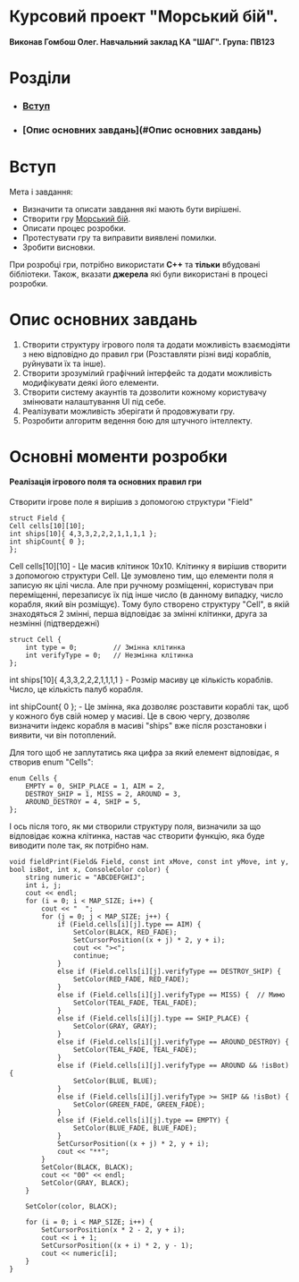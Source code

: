 # Курсовий проект "Морський бій". 
#### Виконав Гомбош Олег. Навчальний заклад КА "ШАГ". Група: ПВ123
# Розділи
* ### [Вступ](#Вступ)
* ### [Опис основних завдань](#Опис основних завдань)

# Вступ
Мета і завдання: 
* Визначити та описати завдання які мають бути вирішені.
* Створити гру [Морський бій](https://uk.wikipedia.org/wiki/%D0%9C%D0%BE%D1%80%D1%81%D1%8C%D0%BA%D0%B8%D0%B9_%D0%B1%D1%96%D0%B9_(%D0%BD%D0%B0%D1%81%D1%82%D1%96%D0%BB%D1%8C%D0%BD%D0%B0_%D0%B3%D1%80%D0%B0)). 
* Описати процес розробки. 
* Протестувати гру та виправити виявлені помилки. 
* Зробити висновки.

При розробці гри, потрібно використати **C++** та **тільки** вбудовані бібліотеки. Також, вказати **джерела** які були 
використані в процесі розробки.

# Опис основних завдань
1. Створити структуру ігрового поля та додати можливість взаємодіяти з нею відповідно до правил гри (Розставляти різні виді кораблів, руйнувати їх та інше).
2. Створити зрозумілий графічний інтерфейс та додати можливість модифікувати деякі його елементи.
3. Створити систему акаунтів та дозволити кожному користувачу змінювати налаштування UI під себе.
4. Реалізувати можливість зберігати й продовжувати гру.
5. Розробити алгоритм ведення бою для штучного інтеллекту.

# Основні моменти розробки
#### Реалізація ігрового поля та основних правил гри
Створити ігрове поле я вирішив з допомогою структури "Field"
```
struct Field {
Cell cells[10][10];                     
int ships[10]{ 4,3,3,2,2,2,1,1,1,1 };
int shipCount{ 0 };
};
```

Cell cells[10][10] - Це масив клітинок 10х10. Клітинку я вирішив створити з допомогою структури Cell. 
Це зумовлено тим, що елементи поля я записую як цілі числа. Але при ручному розміщенні, користувач при переміщенні, 
перезаписує їх під інше число (в данному випадку, число корабля, який він розміщує). Тому було створено структуру "Cell", 
в якій знаходяться 2 змінні, перша відповідає за змінні клітинки, друга за незмінні (підтвердежні) 

```
struct Cell {
    int type = 0;         // Змінна клітинка
    int verifyType = 0;   // Незмінна клітинка
};
```
int ships[10]{ 4,3,3,2,2,2,1,1,1,1 } - Розмір масиву це кількість кораблів. Число, це кількість палуб корабля.

int shipCount{ 0 }; - Це змінна, яка дозволяє розставити кораблі так, щоб у кожного був свій номер у масиві. 
Це в свою чергу, дозволяє визначити індекс корабля в масиві "ships" вже після розстановки і виявити, чи він потоплений.

Для того щоб не заплутатись яка цифра за який елемент відповідає, я створив enum "Cells":
```
enum Cells {
    EMPTY = 0, SHIP_PLACE = 1, AIM = 2, 
    DESTROY_SHIP = 1, MISS = 2, AROUND = 3,
    AROUND_DESTROY = 4, SHIP = 5,
};
```

І ось після того, як ми створили структуру поля, визначили за що відповідає кожна клітинка, настав час створити функцію,
яка буде виводити поле так, як потрібно нам.
```
void fieldPrint(Field& Field, const int xMove, const int yMove, int y, bool isBot, int x, ConsoleColor color) {
    string numeric = "ABCDEFGHIJ";
    int i, j;
    cout << endl;
    for (i = 0; i < MAP_SIZE; i++) {
        cout << "  ";
        for (j = 0; j < MAP_SIZE; j++) {
            if (Field.cells[i][j].type == AIM) {
                SetColor(BLACK, RED_FADE);
                SetCursorPosition((x + j) * 2, y + i);
                cout << "><";
                continue;
            }
            else if (Field.cells[i][j].verifyType == DESTROY_SHIP) {
                SetColor(RED_FADE, RED_FADE);
            }
            else if (Field.cells[i][j].verifyType == MISS) {  // Мимо
                SetColor(TEAL_FADE, TEAL_FADE);
            }
            else if (Field.cells[i][j].type == SHIP_PLACE) {
                SetColor(GRAY, GRAY);
            }
            else if (Field.cells[i][j].verifyType == AROUND_DESTROY) {
                SetColor(TEAL_FADE, TEAL_FADE);
            }
            else if (Field.cells[i][j].verifyType == AROUND && !isBot) {
                SetColor(BLUE, BLUE);
            }
            else if (Field.cells[i][j].verifyType >= SHIP && !isBot) {
                SetColor(GREEN_FADE, GREEN_FADE);
            }
            else if (Field.cells[i][j].type == EMPTY) {
                SetColor(BLUE_FADE, BLUE_FADE);
            }
            SetCursorPosition((x + j) * 2, y + i);
            cout << "**";
        }
        SetColor(BLACK, BLACK);
        cout << "00" << endl;
        SetColor(GRAY, BLACK);
    }
    
    SetColor(color, BLACK);

    for (i = 0; i < MAP_SIZE; i++) {
        SetCursorPosition(x * 2 - 2, y + i);
        cout << i + 1;
        SetCursorPosition((x + i) * 2, y - 1);
        cout << numeric[i];
    }
}
```

